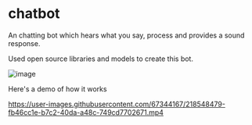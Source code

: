# chatbot
An chatting bot which hears what you say, process and provides a sound response.

Used open source libraries and models to create this bot.

![image](https://user-images.githubusercontent.com/67344167/218547789-a3cee4cf-8e31-4326-aa7e-ceac8279b412.png)

Here's a demo of how it works

https://user-images.githubusercontent.com/67344167/218548479-fb46cc1e-b7c2-40da-a48c-749cd7702671.mp4

